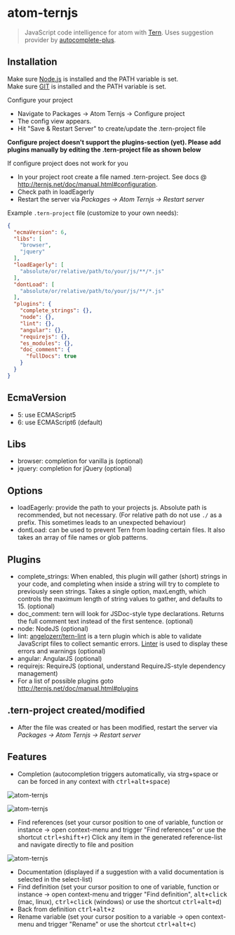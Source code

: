 # atom-ternjs

> JavaScript code intelligence for atom with [Tern](https://github.com/ternjs/tern).
Uses suggestion provider by [autocomplete-plus](https://github.com/atom/autocomplete-plus).

## Installation

Make sure <a href="https://nodejs.org">Node.js</a> is installed and the PATH variable is set.<br>
Make sure <a href="http://git-scm.com">GIT</a> is installed and the PATH variable is set.<br>

Configure your project
* Navigate to Packages -> Atom Ternjs -> Configure project
* The config view appears.
* Hit "Save & Restart Server" to create/update the .tern-project file

**Configure project doesn't support the plugins-section (yet).
Please add plugins manually by editing the .tern-project file as shown below**

If configure project does not work for you
* In your project root create a file named .tern-project. See docs @ http://ternjs.net/doc/manual.html#configuration.
* Check path in loadEagerly
* Restart the server via *Packages -> Atom Ternjs -> Restart server*

Example `.tern-project` file (customize to your own needs):
```json
{
  "ecmaVersion": 6,
  "libs": [
    "browser",
    "jquery"
  ],
  "loadEagerly": [
    "absolute/or/relative/path/to/your/js/**/*.js"
  ],
  "dontLoad": [
    "absolute/or/relative/path/to/your/js/**/*.js"
  ],
  "plugins": {
    "complete_strings": {},
    "node": {},
    "lint": {},
    "angular": {},
    "requirejs": {},
    "es_modules": {},
    "doc_comment": {
      "fullDocs": true
    }
  }
}
```
## EcmaVersion
* 5: use ECMAScript5
* 6: use ECMAScript6 (default)

## Libs
* browser: completion for vanilla js (optional)
* jquery: completion for jQuery (optional)

## Options
* loadEagerly: provide the path to your projects js. Absolute path is recommended, but not necessary. (For relative path do not use `./` as a prefix. This sometimes leads to an unexpected behaviour)
* dontLoad: can be used to prevent Tern from loading certain files. It also takes an array of file names or glob patterns.

## Plugins
* complete_strings: When enabled, this plugin will gather (short) strings in your code, and completing when inside a string will try to complete to previously seen strings. Takes a single option, maxLength, which controls the maximum length of string values to gather, and defaults to 15. (optional)
* doc_comment: tern will look for JSDoc-style type declarations. Returns the full comment text instead of the first sentence. (optional)
* node: NodeJS (optional)
* lint: <a href="https://github.com/angelozerr/tern-lint">angelozerr/tern-lint</a> is a tern plugin which is able to validate JavaScript files to collect semantic errors. <a href="https://github.com/AtomLinter/Linter">Linter</a> is used to display these errors and warnings (optional)
* angular: AngularJS (optional)
* requirejs: RequireJS (optional, understand RequireJS-style dependency management)
* For a list of possible plugins goto http://ternjs.net/doc/manual.html#plugins

## .tern-project created/modified
* After the file was created or has been modified, restart the server via *Packages -> Atom Ternjs -> Restart server*

## Features
* Completion (autocompletion triggers automatically, via strg+space or can be forced in any context with <kbd>ctrl+alt+space</kbd>)

![atom-ternjs](http://www.tobias-schubert.com/github/completion-1.png)

![atom-ternjs](http://www.tobias-schubert.com/github/completion-2.png)
* Find references (set your cursor position to one of variable, function or instance -> open context-menu and trigger "Find references" or use the shortcut <kbd>ctrl+shift+r</kbd>) Click any item in the generated reference-list and navigate directly to file and position

![atom-ternjs](http://www.tobias-schubert.com/github/reference-1.png)

* Documentation (displayed if a suggestion with a valid documentation is selected in the select-list)
* Find definition (set your cursor position to one of variable, function or instance -> open context-menu and trigger "Find definition", <kbd>alt+click</kbd> (mac, linux), <kbd>ctrl+click</kbd> (windows) or use the shortcut <kbd>ctrl+alt+d</kbd>)
* Back from definition <kbd>ctrl+alt+z</kbd>
* Rename variable (set your cursor position to a variable -> open context-menu and trigger "Rename" or use the shortcut <kbd>ctrl+alt+c</kbd>)
